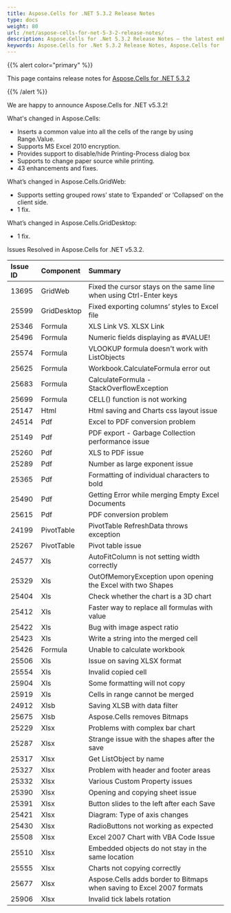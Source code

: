 ```yaml
---
title: Aspose.Cells for .NET 5.3.2 Release Notes
type: docs
weight: 80
url: /net/aspose-cells-for-net-5-3-2-release-notes/
description: Aspose.Cells for .Net 5.3.2 Release Notes – the latest enhancements, new features, and fixes.
keywords: Aspose.Cells for .Net 5.3.2 Release Notes, Aspose.Cells for .Net 5.3.2 updates and fixes
---
```


{{% alert color="primary" %}} 

This page contains release notes for [Aspose.Cells for .NET 5.3.2](https://downloads.aspose.com/cells/net/new-releases/aspose.cells-for-.net-5.3.2/)

{{% /alert %}} 

We are happy to announce Aspose.Cells for .NET v5.3.2! 

What's changed in Aspose.Cells: 

- Inserts a common value into all the cells of the range by using Range.Value.
- Supports MS Excel 2010 encryption.
- Provides support to disable/hide Printing-Process dialog box
- Supports to change paper source while printing.
- 43 enhancements and fixes.

What’s changed in Aspose.Cells.GridWeb: 

- Supports setting grouped rows’ state to ‘Expanded’ or ‘Collapsed’ on the client side.
- 1 fix.



What’s changed in Aspose.Cells.GridDesktop: 

- 1 fix.

Issues Resolved in Aspose.Cells for .NET v5.3.2. 

|**Issue ID** |**Component** |**Summary** |
| :- | :- | :- |
|13695 |GridWeb |Fixed the cursor stays on the same line when using Ctrl-Enter keys |
|25599 |GridDesktop |Fixed exporting columns’ styles to Excel file |
|25346 |Formula |XLS Link VS. XLSX Link |
|25496 |Formula |Numeric fields displaying as #VALUE! |
|25574 |Formula |VLOOKUP formula doesn't work with ListObjects |
|25625 |Formula |Workbook.CalculateFormula error out |
|25683 |Formula |CalculateFormula - StackOverflowException |
|25699 |Formula |CELL() function is not working |
|25147 |Html |Html saving and Charts css layout issue |
|24514 |Pdf |Excel to PDF conversion problem |
|25149 |Pdf |PDF export - Garbage Collection performance issue |
|25260 |Pdf |XLS to PDF issue |
|25289 |Pdf |Number as large exponent issue |
|25365 |Pdf |Formatting of individual characters to bold |
|25490 |Pdf |Getting Error while merging Empty Excel Documents |
|25615 |Pdf |PDF conversion problem |
|24199 |PivotTable |PivotTable RefreshData throws exception |
|25267 |PivotTable |Pivot table issue |
|24577 |Xls |AutoFitColumn is not setting width correctly |
|25329 |Xls |OutOfMemoryException upon opening the Excel with two Shapes |
|25404 |Xls |Check whether the chart is a 3D chart |
|25412 |Xls |Faster way to replace all formulas with value |
|25422 |Xls |Bug with image aspect ratio |
|25423 |Xls |Write a string into the merged cell |
|25426 |Formula |Unable to calculate workbook |
|25506 |Xls |Issue on saving XLSX format |
|25554 |Xls |Invalid copied cell |
|25904 |Xls |Some formatting will not copy |
|25919 |Xls |Cells in range cannot be merged |
|24912 |Xlsb |Saving XLSB with data filter |
|25675 |Xlsb |Aspose.Cells removes Bitmaps |
|25229 |Xlsx |Problems with complex bar chart |
|25287 |Xlsx |Strange issue with the shapes after the save |
|25317 |Xlsx |Get ListObject by name |
|25327 |Xlsx |Problem with header and footer areas |
|25332 |Xlsx |Various Custom Property issues |
|25390 |Xlsx |Opening and copying sheet issue |
|25391 |Xlsx |Button slides to the left after each Save |
|25421 |Xlsx |Diagram: Type of axis changes |
|25430 |Xlsx |RadioButtons not working as expected |
|25508 |Xlsx |Excel 2007 Chart with VBA Code Issue |
|25510 |Xlsx |Embedded objects do not stay in the same location |
|25555 |Xlsx |Charts not copying correctly |
|25677 |Xlsx |Aspose.Cells adds border to Bitmaps when saving to Excel 2007 formats |
|25906 |Xlsx |Invalid tick labels rotation |

